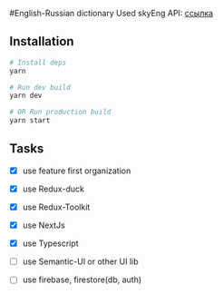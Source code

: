 #English-Russian dictionary 
Used skyEng API: [ссылка](https://dictionary.skyeng.ru/doc/api/external)
## Installation

```bash
# Install deps
yarn

# Run dev build
yarn dev

# OR Run production build
yarn start
```

## Tasks
-[x] use feature first organization
-[x] use Redux-duck
-[x] use Redux-Toolkit
-[x] use NextJs
-[x] use Typescript
-[ ] use Semantic-UI or other UI lib 
-[ ] use firebase, firestore(db, auth)


